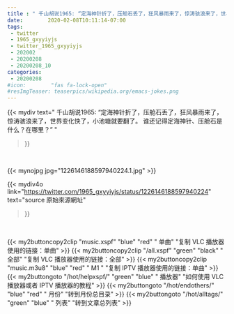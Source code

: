 ```yaml
---
title : " 千山胡说1965: “定海神针折了，压舱石丢了，狂风暴雨来了，惊涛骇浪来了，世界变化快了，小池塘就要翻了。&#10;谁还记得定海神针、压舱石是什么？在哪里？”  "
date:        2020-02-08T10:11:14-07:00
tags:
 - twitter
 - 1965_gxyyiyjs
 - twitter_1965_gxyyiyjs
 - 202002
 - 20200208
 - 20200208_10
categories:
 - 20200208
#icon:        "fas fa-lock-open"
#resImgTeaser: teaserpics/wikipedia.org/emacs-jokes.png
---
```


{{< mydiv text=" 千山胡说1965: “定海神针折了，压舱石丢了，狂风暴雨来了，惊涛骇浪来了，世界变化快了，小池塘就要翻了。&#10;谁还记得定海神针、压舱石是什么？在哪里？”  "
>}}
<br>


 {{< mynojpg jpg="1226146188597940224.1.jpg" >}}<br> 



{{< mydiv4o link="https://twitter.com/1965_gxyyiyjs/status/1226146188597940224"
text="source 原始來源網址"
>}}


<br>





{{< my2buttoncopy2clip "music.xspf"        "blue"   "red"    " 单曲"  "复制 VLC 播放器使用的链接：单曲" >}} {{< my2buttoncopy2clip "/all.xspf"         "green"  "black"  " 全部"  "复制 VLC 播放器使用的链接：全部" >}} {{< my2buttoncopy2clip "music.m3u8"        "blue"   "red"    " M1 "    "复制 IPTV 播放器使用的链接：单曲" >}} {{< my2buttongoto      "/hot/helpxspf/"    "green"  "blue"   " 播放器" "如何使用 VLC 播放器或者 IPTV 播放器的教程" >}} {{< my2buttongoto      "/hot/endothers/"   "blue"   "red"    " 月份"   "转到月份总目录" >}} {{< my2buttongoto      "/hot/alltags/"     "green"  "blue"   " 列表"   "转到文章总列表" >}} 
